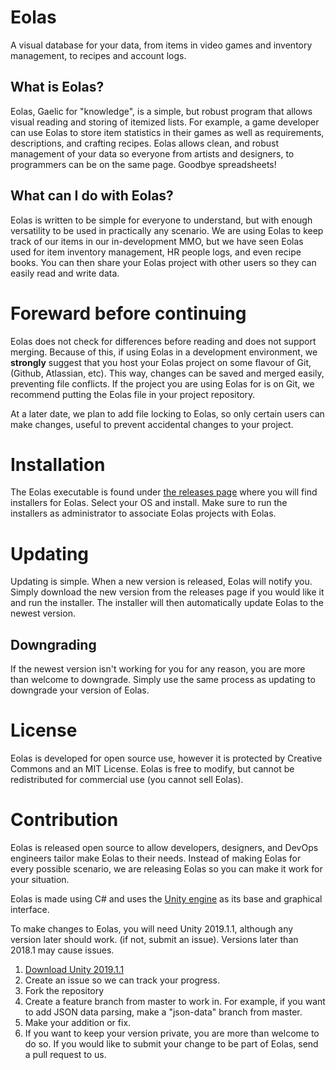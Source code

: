 # Eolas

A visual database for your data, from items in video games and inventory management, to recipes and account logs.

## What is Eolas?
Eolas, Gaelic for "knowledge", is a simple, but robust program that allows visual reading and storing of itemized lists. For example, a game developer can use Eolas to store item statistics in their games as well as requirements, descriptions, and crafting recipes. Eolas allows clean, and robust management of your data so everyone from artists and designers, to programmers can be on the same page. Goodbye spreadsheets!

## What can I do with Eolas?
Eolas is written to be simple for everyone to understand, but with enough versatility to be used in practically any scenario. We are using Eolas to keep track of our items in our in-development MMO, but we have seen Eolas used for item inventory management, HR people logs, and even recipe books. You can then share your Eolas project with other users so they can easily read and write data.

# Foreward before continuing
Eolas does not check for differences before reading and does not support merging. Because of this, if using Eolas in a development environment, we **strongly** suggest that you host your Eolas project on some flavour of Git, (Github, Atlassian, etc). This way, changes can be saved and merged easily, preventing file conflicts. If the project you are using Eolas for is on Git, we recommend putting the Eolas file in your project repository. 

At a later date, we plan to add file locking to Eolas, so only certain users can make changes, useful to prevent accidental changes to your project.

# Installation
The Eolas executable is found under [the releases page](http://https://github.com/Arylos07/Eolas/releases "the releases page") where you will find installers for Eolas. Select your OS and install. Make sure to run the installers as administrator to associate Eolas projects with Eolas. 

# Updating
Updating is simple. When a new version is released, Eolas will notify you. Simply download the new version from the releases page if you would like it and run the installer. The installer will then automatically update Eolas to the newest version.

## Downgrading
If the newest version isn't working for you for any reason, you are more than welcome to downgrade. Simply use the same process as updating to downgrade your version of Eolas.

# License
Eolas is developed for open source use, however it is protected by Creative Commons and an MIT License. Eolas is free to modify, but cannot be redistributed for commercial use (you cannot sell Eolas).

# Contribution
Eolas is released open source to allow developers, designers, and DevOps engineers tailor make Eolas to their needs. Instead of making Eolas for every possible scenario, we are releasing Eolas so you can make it work for your situation. 

Eolas is made using C# and uses the [Unity engine](https://unity3d.com/) as its base and graphical interface. 

To make changes to Eolas, you will need Unity 2019.1.1, although any version later should work. (if not, submit an issue). Versions later than 2018.1 may cause issues. 

1. [Download Unity 2019.1.1](https://unity3d.com/get-unity/download/archive "Download Unity 2019.1.1")
2. Create an issue so we can track your progress.
3. Fork the repository
4. Create a feature branch from master to work in. For example, if you want to add JSON data parsing, make a "json-data" branch from master.
5. Make your addition or fix.
6. If you want to keep your version private, you are more than welcome to do so. If you would like to submit your change to be part of Eolas, send a pull request to us.

